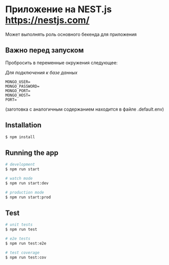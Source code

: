 # Приложение на NEST.js https://nestjs.com/

Может выполнять роль основного бекенда для приложения

## Важно перед запуском
Пробросить в переменные окружения следующее:

_Для подключения к базе данных_
```
MONGO_USER=
MONGO_PASSWORD=
MONGO_PORT=
MONGO_HOST=
PORT=
```
(заготовка с аналогичным содержанием находится в файле .default.env)


## Installation

```bash
$ npm install
```

## Running the app

```bash
# development
$ npm run start

# watch mode
$ npm run start:dev

# production mode
$ npm run start:prod
```

## Test

```bash
# unit tests
$ npm run test

# e2e tests
$ npm run test:e2e

# test coverage
$ npm run test:cov
```
